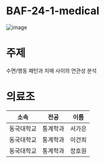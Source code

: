 # BAF-24-1-medical
![image](https://github.com/user-attachments/assets/698d2033-7347-4916-a5e0-b2f259293d60)
# 주제
수면/행동 패턴과 치매 사이의 연관성 분석
# 의료조
|소속|전공|이름|
|------|---|---|
|동국대학교|통계학과|서가은|
|동국대학교|통계학과|이건희|
|동국대학교|통계학과|정호원|
